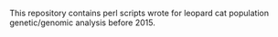 This repository contains perl scripts wrote for leopard cat population genetic/genomic analysis before 2015.
